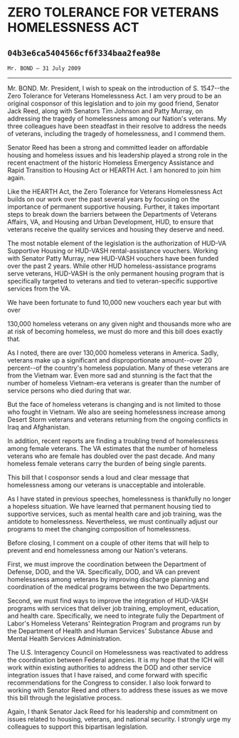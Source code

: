 # ZERO TOLERANCE FOR VETERANS HOMELESSNESS ACT
## `04b3e6ca5404566cf6f334baa2fea98e`
`Mr. BOND — 31 July 2009`

---


Mr. BOND. Mr. President, I wish to speak on the introduction of S. 
1547--the Zero Tolerance for Veterans Homelessness Act. I am very proud 
to be an original cosponsor of this legislation and to join my good 
friend, Senator Jack Reed, along with Senators Tim Johnson and Patty 
Murray, on addressing the tragedy of homelessness among our Nation's 
veterans. My three colleagues have been steadfast in their resolve to 
address the needs of veterans, including the tragedy of homelessness, 
and I commend them.

Senator Reed has been a strong and committed leader on affordable 
housing and homeless issues and his leadership played a strong role in 
the recent enactment of the historic Homeless Emergency Assistance and 
Rapid Transition to Housing Act or HEARTH Act. I am honored to join him 
again.

Like the HEARTH Act, the Zero Tolerance for Veterans Homelessness Act 
builds on our work over the past several years by focusing on the 
importance of permanent supportive housing. Further, it takes important 
steps to break down the barriers between the Departments of Veterans 
Affairs, VA, and Housing and Urban Development, HUD, to ensure that 
veterans receive the quality services and housing they deserve and 
need.

The most notable element of the legislation is the authorization of 
HUD-VA Supportive Housing or HUD-VASH rental-assistance vouchers. 
Working with Senator Patty Murray, new HUD-VASH vouchers have been 
funded over the past 2 years. While other HUD homeless-assistance 
programs serve veterans, HUD-VASH is the only permanent housing program 
that is specifically targeted to veterans and tied to veteran-specific 
supportive services from the VA.

We have been fortunate to fund 10,000 new vouchers each year but with 
over


130,000 homeless veterans on any given night and thousands more who are 
at risk of becoming homeless, we must do more and this bill does 
exactly that.

As I noted, there are over 130,000 homeless veterans in America. 
Sadly, veterans make up a significant and disproportionate amount--over 
20 percent--of the country's homeless population. Many of these 
veterans are from the Vietnam war. Even more sad and stunning is the 
fact that the number of homeless Vietnam-era veterans is greater than 
the number of service persons who died during that war.

But the face of homeless veterans is changing and is not limited to 
those who fought in Vietnam. We also are seeing homelessness increase 
among Desert Storm veterans and veterans returning from the ongoing 
conflicts in Iraq and Afghanistan.

In addition, recent reports are finding a troubling trend of 
homelessness among female veterans. The VA estimates that the number of 
homeless veterans who are female has doubled over the past decade. And 
many homeless female veterans carry the burden of being single parents.

This bill that I cosponsor sends a loud and clear message that 
homelessness among our veterans is unacceptable and intolerable.

As I have stated in previous speeches, homelessness is thankfully no 
longer a hopeless situation. We have learned that permanent housing 
tied to supportive services, such as mental health care and job 
training, was the antidote to homelessness. Nevertheless, we must 
continually adjust our programs to meet the changing composition of 
homelessness.

Before closing, I comment on a couple of other items that will help 
to prevent and end homelessness among our Nation's veterans.

First, we must improve the coordination between the Department of 
Defense, DOD, and the VA. Specifically, DOD, and VA can prevent 
homelessness among veterans by improving discharge planning and 
coordination of the medical programs between the two Departments.

Second, we must find ways to improve the integration of HUD-VASH 
programs with services that deliver job training, employment, 
education, and health care. Specifically, we need to integrate fully 
the Department of Labor's Homeless Veterans' Reintegration Program and 
programs run by the Department of Health and Human Services' Substance 
Abuse and Mental Health Services Administration.

The U.S. Interagency Council on Homelessness was reactivated to 
address the coordination between Federal agencies. It is my hope that 
the ICH will work within existing authorities to address the DOD and 
other service integration issues that I have raised, and come forward 
with specific recommendations for the Congress to consider. I also look 
forward to working with Senator Reed and others to address these issues 
as we move this bill through the legislative process.

Again, I thank Senator Jack Reed for his leadership and commitment on 
issues related to housing, veterans, and national security. I strongly 
urge my colleagues to support this bipartisan legislation.

